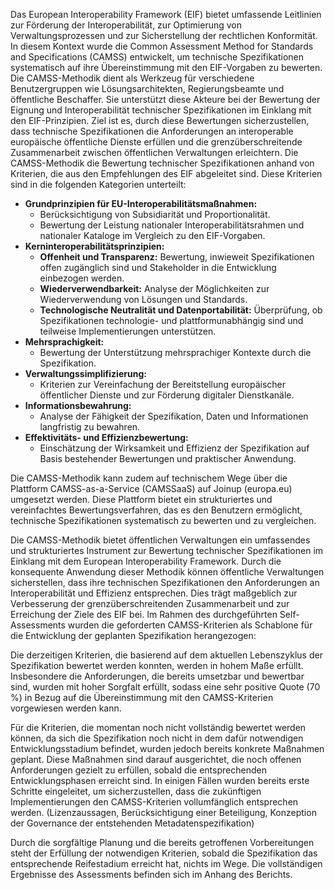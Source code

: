 Das European Interoperability Framework (EIF) bietet umfassende Leitlinien zur Förderung der Interoperabilität, zur Optimierung von Verwaltungsprozessen und zur Sicherstellung der rechtlichen Konformität. In diesem Kontext wurde die Common Assessment Method for Standards and Specifications (CAMSS) entwickelt, um technische Spezifikationen systematisch auf ihre Übereinstimmung mit den EIF-Vorgaben zu bewerten.
Die CAMSS-Methodik dient als Werkzeug für verschiedene Benutzergruppen wie Lösungsarchitekten, Regierungsbeamte und öffentliche Beschaffer. Sie unterstützt diese Akteure bei der Bewertung der Eignung und Interoperabilität technischer Spezifikationen im Einklang mit den EIF-Prinzipien. Ziel ist es, durch diese Bewertungen sicherzustellen, dass technische Spezifikationen die Anforderungen an interoperable europäische öffentliche Dienste erfüllen und die grenzüberschreitende Zusammenarbeit zwischen öffentlichen Verwaltungen erleichtern.
Die CAMSS-Methodik die Bewertung technischer Spezifikationen anhand von Kriterien, die aus den Empfehlungen des EIF abgeleitet sind. Diese Kriterien sind in die folgenden Kategorien unterteilt:
- **Grundprinzipien für EU-Interoperabilitätsmaßnahmen:**
  - Berücksichtigung von Subsidiarität und Proportionalität.
  - Bewertung der Leistung nationaler Interoperabilitätsrahmen und nationaler Kataloge im Vergleich zu den EIF-Vorgaben.
- **Kerninteroperabilitätsprinzipien:**
    -	**Offenheit und Transparenz:** Bewertung, inwieweit Spezifikationen offen zugänglich sind und Stakeholder in die Entwicklung einbezogen werden.
    -	**Wiederverwendbarkeit:** Analyse der Möglichkeiten zur Wiederverwendung von Lösungen und Standards.
    -	**Technologische Neutralität und Datenportabilität:** Überprüfung, ob Spezifikationen technologie- und plattformunabhängig sind und teilweise Implementierungen unterstützen.
- **Mehrsprachigkeit:**
    -	Bewertung der Unterstützung mehrsprachiger Kontexte durch die Spezifikation.
- **Verwaltungssimplifizierung:**
    -	Kriterien zur Vereinfachung der Bereitstellung europäischer öffentlicher Dienste und zur Förderung digitaler Dienstkanäle.
- **Informationsbewahrung:**
    -	Analyse der Fähigkeit der Spezifikation, Daten und Informationen langfristig zu bewahren.
- **Effektivitäts- und Effizienzbewertung:**
    -	Einschätzung der Wirksamkeit und Effizienz der Spezifikation auf Basis bestehender Bewertungen und praktischer Anwendung.

Die CAMSS-Methodik kann zudem auf technischem Wege über die Plattform CAMSS-as-a-Service (CAMSSaaS) auf Joinup (europa.eu) umgesetzt werden. Diese Plattform bietet ein strukturiertes und vereinfachtes Bewertungsverfahren, das es den Benutzern ermöglicht, technische Spezifikationen systematisch zu bewerten und zu vergleichen.

Die CAMSS-Methodik bietet öffentlichen Verwaltungen ein umfassendes und strukturiertes Instrument zur Bewertung technischer Spezifikationen im Einklang mit dem European Interoperability Framework. Durch die konsequente Anwendung dieser Methodik können öffentliche Verwaltungen sicherstellen, dass ihre technischen Spezifikationen den Anforderungen an Interoperabilität und Effizienz entsprechen. Dies trägt maßgeblich zur Verbesserung der grenzüberschreitenden Zusammenarbeit und zur Erreichung der Ziele des EIF bei.
Im Rahmen des durchgeführten Self-Assessments wurden die geforderten CAMSS-Kriterien als Schablone für die Entwicklung der geplanten Spezifikation herangezogen:

Die derzeitigen Kriterien, die basierend auf dem aktuellen Lebenszyklus der Spezifikation bewertet werden konnten, werden in hohem Maße erfüllt. Insbesondere die Anforderungen, die bereits umsetzbar und bewertbar sind, wurden mit hoher Sorgfalt erfüllt, sodass eine sehr positive Quote (70 %) in Bezug auf die Übereinstimmung mit den CAMSS-Kriterien vorgewiesen werden kann.

Für die Kriterien, die momentan noch nicht vollständig bewertet werden können, da sich die Spezifikation noch nicht in dem dafür notwendigen Entwicklungsstadium befindet, wurden jedoch bereits konkrete Maßnahmen geplant. Diese Maßnahmen sind darauf ausgerichtet, die noch offenen Anforderungen gezielt zu erfüllen, sobald die entsprechenden Entwicklungsphasen erreicht sind. In einigen Fällen wurden bereits erste Schritte eingeleitet, um sicherzustellen, dass die zukünftigen Implementierungen den CAMSS-Kriterien vollumfänglich entsprechen werden. (Lizenzaussagen, Berücksichtigung einer Beteiligung, Konzeption der Governance der entstehenden Metadatenspezifikation)

Durch die sorgfältige Planung und die bereits getroffenen Vorbereitungen steht der Erfüllung der notwendigen Kriterien, sobald die Spezifikation das entsprechende Reifestadium erreicht hat, nichts im Wege. Die vollständigen Ergebnisse des Assessments befinden sich im Anhang des Berichts.
